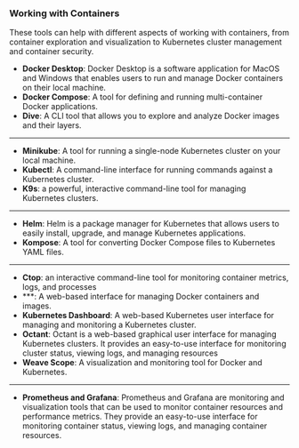 ### Working with Containers 
These tools can help with different aspects of working with containers, from container exploration and visualization to Kubernetes cluster management and container security.

* **Docker Desktop**: Docker Desktop is a software application for MacOS and Windows that enables users to run and manage Docker containers on their local machine.
* **Docker Compose**: A tool for defining and running multi-container Docker applications.
* **Dive**: A CLI tool that allows you to explore and analyze Docker images and their layers.

---
* **Minikube**: A tool for running a single-node Kubernetes cluster on your local machine.
* **Kubectl**: A command-line interface for running commands against a Kubernetes cluster.
* **K9s**: a powerful, interactive command-line tool for managing Kubernetes clusters.
---
* **Helm**: Helm is a package manager for Kubernetes that allows users to easily install, upgrade, and manage Kubernetes applications.
* **Kompose**: A tool for converting Docker Compose files to Kubernetes YAML files.
---
* **Ctop**: an interactive command-line tool for monitoring container metrics, logs, and processes
* ***: A web-based interface for managing Docker containers and images.
* **Kubernetes Dashboard**: A web-based Kubernetes user interface for managing and monitoring a Kubernetes cluster.
* **Octant**: Octant is a web-based graphical user interface for managing Kubernetes clusters. It provides an easy-to-use interface for monitoring cluster status, viewing logs, and managing resources
* **Weave Scope**: A visualization and monitoring tool for Docker and Kubernetes.
---
* **Prometheus and Grafana**: Prometheus and Grafana are monitoring and visualization tools that can be used to monitor container resources and performance metrics. They provide an easy-to-use interface for monitoring container status, viewing logs, and managing container resources.
